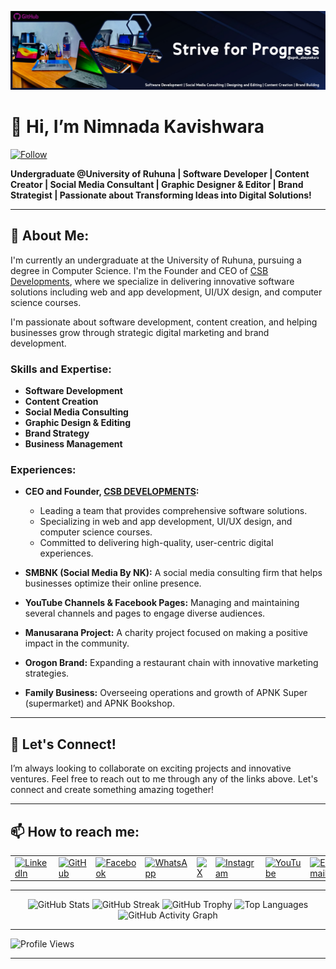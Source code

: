 ![GitHub Cover](https://github.com/NimnadaUGC/NimnadaUGC/blob/main/Git-Hub%20Cover.png)

# 👋 Hi, I’m Nimnada Kavishwara
[![Follow](https://img.shields.io/github/followers/NimnadaUGC?label=Follow&style=social)](https://github.com/NimnadaUGC?tab=followers)

**Undergraduate @University of Ruhuna | Software Developer | Content Creator | Social Media Consultant | Graphic Designer & Editor | Brand Strategist | Passionate about Transforming Ideas into Digital Solutions!**

---

## 🔭 About Me:
I'm currently an undergraduate at the University of Ruhuna, pursuing a degree in Computer Science. I'm the Founder and CEO of [CSB Developments](https://csbodima.lk/nimnada), where we specialize in delivering innovative software solutions including web and app development, UI/UX design, and computer science courses. 

I'm passionate about software development, content creation, and helping businesses grow through strategic digital marketing and brand development.

### Skills and Expertise:
- **Software Development**
- **Content Creation**
- **Social Media Consulting**
- **Graphic Design & Editing**
- **Brand Strategy**
- **Business Management**

### Experiences:
- **CEO and Founder, [CSB DEVELOPMENTS](https://csbodima.lk/nimnada):**
  - Leading a team that provides comprehensive software solutions.
  - Specializing in web and app development, UI/UX design, and computer science courses.
  - Committed to delivering high-quality, user-centric digital experiences.

- **SMBNK (Social Media By NK):** A social media consulting firm that helps businesses optimize their online presence.
- **YouTube Channels & Facebook Pages:** Managing and maintaining several channels and pages to engage diverse audiences.
- **Manusarana Project:** A charity project focused on making a positive impact in the community.
- **Orogon Brand:** Expanding a restaurant chain with innovative marketing strategies.
- **Family Business:** Overseeing operations and growth of APNK Super (supermarket) and APNK Bookshop.

---

## 🌟 Let's Connect!
I’m always looking to collaborate on exciting projects and innovative ventures. Feel free to reach out to me through any of the links above. Let's connect and create something amazing together!

---

## 📫 How to reach me:

<table>
  <tr>
    <td align="left" valign="middle" style="border: none;">
      <a href="https://www.linkedin.com/in/nimnada-kavishwara-nk">
        <img src="https://img.shields.io/badge/LinkedIn-0077B5?style=flat&logo=linkedin&logoColor=white" alt="LinkedIn">
      </a>
    </td>
    <td align="left" valign="middle" style="border: none;">
      <a href="https://github.com/NimnadaUGC">
        <img src="https://img.shields.io/badge/GitHub-181717?style=flat&logo=github&logoColor=white" alt="GitHub">
      </a>
    </td>
    <td align="left" valign="middle" style="border: none;">
      <a href="https://www.facebook.com/NimnadaNK">
        <img src="https://img.shields.io/badge/Facebook-1877F2?style=flat&logo=facebook&logoColor=white" alt="Facebook">
      </a>
    </td>
    <td align="left" valign="middle" style="border: none;">
      <a href="https://wa.me/94762320830">
        <img src="https://img.shields.io/badge/WhatsApp-25D366?style=flat&logo=whatsapp&logoColor=white" alt="WhatsApp">
      </a>
    </td>
    <td align="left" valign="middle" style="border: none;">
      <a href="https://x.com/Nimnada_NK">
        <img src="https://img.shields.io/badge/X-1DA1F2?style=flat&logo=x&logoColor=white" alt="X">
      </a>
    </td>
    <td align="left" valign="middle" style="border: none;">
      <a href="https://www.instagram.com/nimnada_nk">
        <img src="https://img.shields.io/badge/Instagram-E4405F?style=flat&logo=instagram&logoColor=white" alt="Instagram">
      </a>
    </td>
    <td align="left" valign="middle" style="border: none;">
      <a href="https://www.youtube.com/@smbnk6121">
        <img src="https://img.shields.io/badge/YouTube-FF0000?style=flat&logo=youtube&logoColor=white" alt="YouTube">
      </a>
    </td>
    <td align="left" valign="middle" style="border: none;">
      <a href="mailto:nimnadakavishwarank.ugc@gmail.com">
        <img src="https://img.shields.io/badge/Email-D14836?style=flat&logo=gmail&logoColor=white" alt="Email">
      </a>
    </td>
  </tr>
</table>

---

<p align="center">
  <img src="https://github-readme-stats.vercel.app/api?username=NimnadaUGC&show_icons=true&theme=light" alt="GitHub Stats">
  <img src="https://github-readme-streak-stats.herokuapp.com/?user=NimnadaUGC&theme=light" alt="GitHub Streak">
  <img src="https://github-profile-trophy.vercel.app/?username=NimnadaUGC&theme=light" alt="GitHub Trophy">
  <img src="https://github-readme-stats.vercel.app/api/top-langs/?username=NimnadaUGC&theme=light" alt="Top Languages">
  <img src="https://github-readme-activity-graph.vercel.app/graph?username=NimnadaUGC&theme=minimal" alt="GitHub Activity Graph">
</p>

---

![Profile Views](https://komarev.com/ghpvc/?username=NimnadaUGC&color=blue&style=flat)

---

<!---
NimnadaUGC/NimnadaUGC is a ✨ special ✨ repository because its `README.md` (this file) appears on your GitHub profile.
You can click the Preview link to take a look at your changes.
--->
